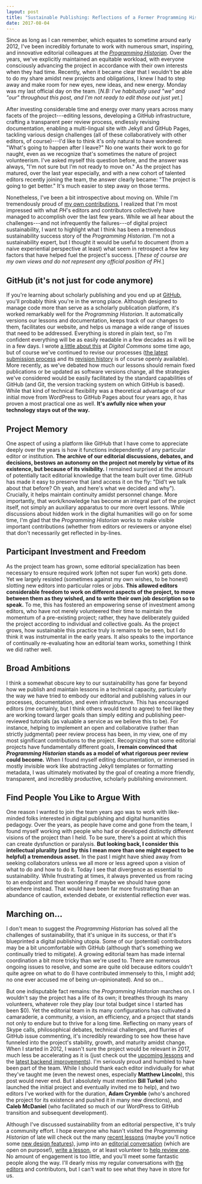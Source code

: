 ```yaml
---
layout: post
title: "Sustainable Publishing: Reflections of a Former Programming Historian Editor"
date: 2017-08-04
---
```


Since as long as I can remember, which equates to sometime around early 2012, I've been incredibly fortunate to work with numerous smart, inspiring, and innovative editorial colleagues at the [_Programming Historian_](http://programminghistorian.org). Over the years, we've explicitly maintained an equitable workload, with everyone consciously advancing the project in accordance with their own interests when they had time. Recently, when it became clear that I wouldn't be able to do my share amidst new projects and obligations, I knew I had to step away and make room for new eyes, new ideas, and new energy. Monday was my last official day on the team. [_N.B: I've habitually used "we" and "our" throughout this post, and I'm not ready to edit those out just yet._]

After investing considerable time and energy over many years across many facets of the project---editing lessons, developing a GitHub infrastructure, crafting a transparent peer review process, endlessly revising documentation, enabling a multi-lingual site with Jekyll and GitHub Pages, tackling various design challenges (all of these collaboratively with other editors, of course)---I'd like to think it's only natural to have wondered: "What's going to happen after I leave?" No one wants their work to go for naught, even as we recognize that's sometimes the nature of project volunteerism. I've asked myself this question before, and the answer was always, "I'm not sure but I'm not ready to move on." As the project has matured, over the last year especially, and with a new cohort of talented editors recently joining the team, the answer clearly became: "The project is going to get better." It's much easier to step away on those terms.

Nonetheless, I've been a bit introspective about moving on. While I'm tremendously proud of [my own contributions](https://github.com/programminghistorian/jekyll/commits?author=fredgibbs), I realized that I'm most impressed with what _PH_'s editors and contributors collectively have managed to accomplish over the last few years. While we all hear about the challenges---and not infrequently the failures---of digital project sustainability, I want to highlight what I think has been a tremendous sustainability success story of the _Programming Historian_. I'm not a sustainability expert, but I thought it would be useful to document (from a naive experiential perspective at least) what seem in retrospect a few key factors that have helped fuel the project's success. [_These of course are my own views and do not represent any official position of PH._]

## GitHub (it's not just for code anymore)
If you're learning about scholarly publishing and you end up at [GitHub](https://github.com/), you'll probably think you're in the wrong place. Although designed to manage code more than serve as a scholarly publication platform, it's worked remarkably well for the _Programming Historian_. It automatically versions our lessons and documentation, keeps track of our changes to them, facilitates our website, and helps us manage a wide range of issues that need to be addressed. Everything is stored in plain text, so I'm confident everything will be as easily readable in a few decades as it will be in a few days. I wrote [a little about this](http://dhcommons.org/journal/issue-1/editorial-sustainability-and-open-peer-review-programming-historian) at _Digital Commons_ some time ago, but of course we've continued to revise our processes ([the latest submission process](https://programminghistorian.org/editor-guidelines) and its [revision history](https://github.com/programminghistorian/jekyll/commits/gh-pages/editor-guidelines.md) is of course openly available). More recently, as we've debated how much our lessons should remain fixed publications or be updated as software versions change, all the strategies we've considered would be easily facilitated by the standard capabilities of GitHub (and Git, the version tracking system on which GitHub is based). While that kind of technical flexibility was a theoretical advantage of our initial move from WordPress to GitHub Pages about four years ago, it has proven a most practical one as well. **It's awfully nice when your technology stays out of the way.**

## Project Memory
One aspect of using a platform like GitHub that I have come to appreciate deeply over the years is how it functions independently of any particular editor or institution. **The archive of our editorial discussions, debates, and decisions, bestows an autonomy on the project not merely by virtue of its existence, but because of its visibility.** I remained surprised at the amount of potentially tacit editorial knowledge that the team built over time. GitHub has made it easy to preserve that (and access it on the fly: "Did't we talk about that before? Oh yeah, and here's what we decided and why"). Crucially, it helps maintain continuity amidst personnel change. More importantly, that work/knowledge has become an integral part of the project itself, not simply an auxiliary apparatus to our more overt lessons. While discussions about hidden work in the digital humanities will go on for some time, I'm glad that the _Programming Historian_ works to make visible important contributions (whether from editors or reviewers or anyone else) that don't necessarily get reflected in by-lines.

## Participant Investment and Freedom
As the project team has grown, some editorial specialization has been necessary to ensure required work (often not super fun work) gets done. Yet we largely resisted (sometimes against my own wishes, to be honest) slotting new editors into particular roles or jobs. **This allowed editors considerable freedom to work on different aspects of the project, to move between them as they wished, and to write their own job description so to speak.** To me, this has fostered an empowering sense of investment among editors, who have not merely volunteered their time to maintain the momentum of a pre-existing project; rather, they have deliberately guided the project according to individual and collective goals. As the project grows, how sustainable this practice truly is remains to be seen, but I do think it was instrumental in the early years. It also speaks to the importance of continually re-evaluating how an editorial team works, something I think we did rather well.

## Broad Ambitions
I think a somewhat obscure key to our sustainability has gone far beyond how we publish and maintain lessons in a technical capacity, particularly the way we have tried to embody our editorial and publishing values in our processes, documentation, and even infrastructure. This has encouraged editors (me certainly, but I think others would tend to agree) to feel like they are working toward larger goals than simply editing and publishing peer-reviewed tutorials (as valuable a service as we believe this to be). For instance, helping to implement an open and collaborative (rather than strictly judgmental) peer review process has been, in my view, one of my most significant contributions to the project. Recognizing that some editorial projects have fundamentally different goals, **I remain convinced that _Programming Historian_ stands as a model of what rigorous peer review could become.** When I found myself editing documentation, or immersed in mostly invisible work like abstracting Jekyll templates or formatting metadata, I was ultimately motivated by the goal of creating a more friendly, transparent, and incredibly productive, scholarly publishing environment.

## Find People You Like to Argue With
One reason I wanted to join the team years ago was to work with like-minded folks interested in digital publishing and digital humanities pedagogy. Over the years, as people have come and gone from the team, I found myself working with people who had or developed distinctly different visions of the project than I held. To be sure, there's a point at which this can create dysfunction or paralysis. **But looking back, I consider this intellectual plurality (and by this I mean more than one might expect to be helpful) a tremendous asset.** In the past I might have shied away from seeking collaborators unless we all more or less agreed upon a vision of what to do and how to do it. Today I see that divergence as essential to sustainability. While frustrating at times, it always prevented us from racing to an endpoint and then wondering if maybe we should have gone elsewhere instead. That would have been far more frustrating than an abundance of caution, extended debate, or existential reflection ever was.

## Marching on...
I don't mean to suggest the _Programming Historian_ has solved all the challenges of sustainability, that it's unique in its success, or that it's blueprinted a digital publishing utopia. Some of our (potential) contributors may be a bit uncomfortable with GitHub (although that's something we continually tried to mitigate). A growing editorial team has made internal coordination a bit more tricky than we're used to. There are numerous ongoing issues to resolve, and some are quite old because editors couldn't quite agree on what to do (I have contributed immensely to this, I might add; no one ever accused me of being un-opinionated). And so on...

But one indisputable fact remains: the _Programming Historian_ marches on. I wouldn't say the project has a life of its own; it breathes through its many volunteers, whatever role they play (our total budget since I started has been $0). Yet the editorial team in its many configurations has cultivated a camaraderie, a community, a vision, an efficiency, and a project that stands not only to endure but to thrive for a long time. Reflecting on many years of Skype calls, philosophical debates, technical challenges, and flurries of GitHub issue commenting, it's incredibly rewarding to see how these have funneled into the project's stability, growth, and maturity amidst change. When I started in 2012, I wasn't sure the project would be relevant in 2017, much less be accelerating as it is (just check out the [upcoming lessons](https://github.com/programminghistorian/ph-submissions/tree/gh-pages/lessons) and the [latest backend improvements](https://programminghistorian.org/posts/infrastructure-at-ph)). I'm seriously proud and humbled to have been part of the team. While I should thank each editor individually for what they've taught me (even the newest ones, especially **Matthew Lincoln**), this post would never end. But I absolutely must mention **Bill Turkel** (who launched the initial project and eventually invited me to help), and two editors I've worked with for the duration, **Adam Crymble** (who's anchored the project for its existence and pushed it in many new directions), and **Caleb McDaniel** (who facilitated so much of our WordPress to GitHub transition and subsequent development).

Although I've discussed sustainability from an editorial perspective, it's truly a community effort. I hope everyone who hasn't visited the _Programming Historian_ of late will check out the many [recent lessons](http://programminghistorian.org/lessons) (maybe you'll notice some [new design features](https://programminghistorian.org/posts/new-lessons-page)), jump into an [editorial conversation](https://github.com/programminghistorian/jekyll/issues) (which are open on purpose!), [write a lesson](https://programminghistorian.org/author-guidelines), or at least volunteer to [help review one](https://programminghistorian.org/reviewer-guidelines). No amount of engagement is too little, and you'll meet some fantastic people along the way. I'll dearly miss my regular conversations with [the editors](https://programminghistorian.org/project-team) and contributors, but I can't wait to see what they have in store for us.
